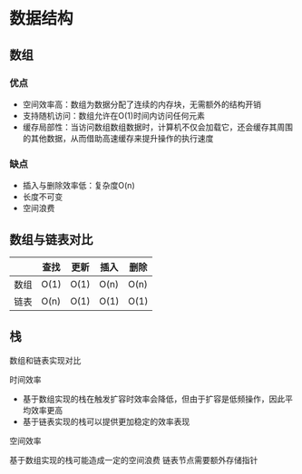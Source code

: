 # 数据结构

## 数组

### 优点

- 空间效率高：数组为数据分配了连续的内存块，无需额外的结构开销
- 支持随机访问：数组允许在O(1)时间内访问任何元素
- 缓存局部性：当访问数组数组数据时，计算机不仅会加载它，还会缓存其周围的其他数据，从而借助高速缓存来提升操作的执行速度

### 缺点

- 插入与删除效率低：复杂度O(n)
- 长度不可变
- 空间浪费

## 数组与链表对比

|      | 查找 | 更新 | 插入 | 删除 |
| ---- | ---- | ---- | ---- | ---- |
| 数组 | O(1) | O(1) | O(n) | O(n) |
| 链表 | O(n) | O(1) | O(1) | O(1) |

## 栈

数组和链表实现对比

时间效率

- 基于数组实现的栈在触发扩容时效率会降低，但由于扩容是低频操作，因此平均效率更高
- 基于链表实现的栈可以提供更加稳定的效率表现

空间效率

基于数组实现的栈可能造成一定的空间浪费
链表节点需要额外存储指针
